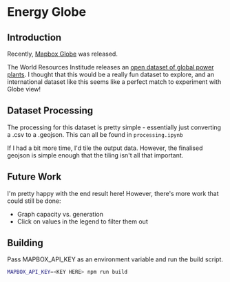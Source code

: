 # Energy Globe

## Introduction

Recently, [Mapbox Globe](https://www.mapbox.com/blog/globe-view) was released.

The World Resources Institude releases an [open dataset of global power plants](https://datasets.wri.org/dataset/globalpowerplantdatabase).
I thought that this would be a really fun dataset to explore, and an international dataset like this seems like a perfect match to experiment with Globe view!

## Dataset Processing

The processing for this dataset is pretty simple - essentially just converting a .csv to a .geojson. This can all be found in `processing.ipynb`

If I had a bit more time, I'd tile the output data. However, the finalised geojson is simple enough that the tiling isn't all that important.

## Future Work

I'm pretty happy with the end result here! However, there's more work that could still be done:

- Graph capacity vs. generation
- Click on values in the legend to filter them out

## Building

Pass MAPBOX_API_KEY as an environment variable and run the build script.

```bash
MAPBOX_API_KEY=<KEY HERE> npm run build
```
